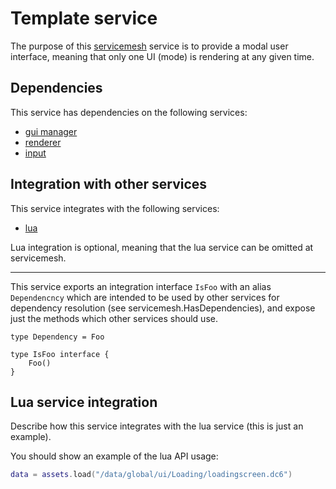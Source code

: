 # Template service
The purpose of this [servicemesh](https://github.com/gravestench/servicemesh) service is to provide
a modal user interface, meaning that only one UI (mode) is rendering at any given time.


## Dependencies
This service has dependencies on the following services:
* [gui manager](../guiManager)
* [renderer](../raylibRenderer)
* [input](../input)


## Integration with other services
This service integrates with the following services:
* [lua](../lua)

Lua integration is optional, meaning that the lua service can be omitted at servicemesh.

_______
This service exports an integration interface `IsFoo` with an alias 
`Dependencncy` which are intended to be used by other services for dependency
resolution (see servicemesh.HasDependencies), and expose just the methods which 
other services should use.
```golang
type Dependency = Foo

type IsFoo interface {
    Foo()
}
```

## Lua service integration
Describe how this service integrates with the lua service (this is just an example).

You should show an example of the lua API usage:
```lua
data = assets.load("/data/global/ui/Loading/loadingscreen.dc6")
```